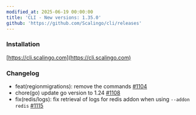 ```yaml
---
modified_at: 2025-06-19 00:00:00
title: 'CLI - New versions: 1.35.0'
github: 'https://github.com/Scalingo/cli/releases'
---
```


### Installation

[https://cli.scalingo.com](https://cli.scalingo.com)

### Changelog

* feat(regionmigrations): remove the commands [#1104](https://github.com/Scalingo/cli/pull/1104)
* chore(go) update go version to 1.24 [#1108](https://github.com/Scalingo/cli/pull/1108)
* fix(redis/logs): fix retrieval of logs for redis addon when using `--addon redis` [#1115](https://github.com/Scalingo/cli/pull/1115)
